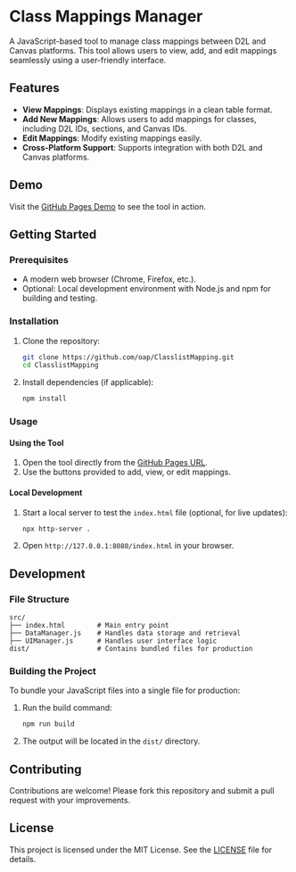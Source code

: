 # Class Mappings Manager

A JavaScript-based tool to manage class mappings between D2L and Canvas platforms. This tool allows users to view, add, and edit mappings seamlessly using a user-friendly interface.

## Features

- **View Mappings**: Displays existing mappings in a clean table format.
- **Add New Mappings**: Allows users to add mappings for classes, including D2L IDs, sections, and Canvas IDs.
- **Edit Mappings**: Modify existing mappings easily.
- **Cross-Platform Support**: Supports integration with both D2L and Canvas platforms.

## Demo

Visit the [GitHub Pages Demo](https://oap.github.io/ClasslistMapping/) to see the tool in action.

## Getting Started

### Prerequisites

- A modern web browser (Chrome, Firefox, etc.).
- Optional: Local development environment with Node.js and npm for building and testing.

### Installation

1. Clone the repository:
   ```bash
   git clone https://github.com/oap/ClasslistMapping.git
   cd ClasslistMapping
   ```

2. Install dependencies (if applicable):
   ```bash
   npm install
   ```

### Usage

#### Using the Tool

1. Open the tool directly from the [GitHub Pages URL](https://oap.github.io/ClasslistMapping/).
2. Use the buttons provided to add, view, or edit mappings.

#### Local Development

1. Start a local server to test the `index.html` file (optional, for live updates):
   ```bash
   npx http-server .
   ```

2. Open `http://127.0.0.1:8080/index.html` in your browser.

## Development

### File Structure

```plaintext
src/
├── index.html        # Main entry point
├── DataManager.js    # Handles data storage and retrieval
├── UIManager.js      # Handles user interface logic
dist/                 # Contains bundled files for production
```

### Building the Project

To bundle your JavaScript files into a single file for production:

1. Run the build command:
   ```bash
   npm run build
   ```

2. The output will be located in the `dist/` directory.

## Contributing

Contributions are welcome! Please fork this repository and submit a pull request with your improvements.

## License

This project is licensed under the MIT License. See the [LICENSE](LICENSE) file for details.
